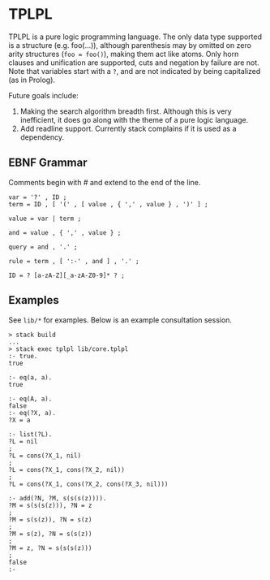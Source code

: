 
# TPLPL

TPLPL is a pure logic programming language. The only data type supported is
a structure (e.g. foo(...)), although parenthesis may by omitted on zero arity
structures (`foo = foo()`), making them act like atoms. Only horn clauses and
unification are supported, cuts and negation by failure are not. Note that
variables start with a `?`, and are not indicated by being capitalized (as in
Prolog).

Future goals include:
1. Making the search algorithm breadth first. Although this is very inefficient,
   it does go along with the theme of a pure logic language.
2. Add readline support. Currently stack complains if it is used as a
   dependency.

## EBNF Grammar

Comments begin with # and extend to the end of the line.

```
var = '?' , ID ;
term = ID , [ '(' , [ value , { ',' , value } , ')' ] ;

value = var | term ;

and = value , { ',' , value } ;

query = and , '.' ;

rule = term , [ ':-' , and ] , '.' ;

ID = ? [a-zA-Z][_a-zA-Z0-9]* ? ;
```

## Examples

See `lib/*` for examples. Below is an example consultation session.

```
> stack build
...
> stack exec tplpl lib/core.tplpl
:- true.
true

:- eq(a, a).
true

:- eq(A, a).
false
:- eq(?X, a).
?X = a

:- list(?L).
?L = nil
;
?L = cons(?X_1, nil)
;
?L = cons(?X_1, cons(?X_2, nil))
;
?L = cons(?X_1, cons(?X_2, cons(?X_3, nil)))

:- add(?N, ?M, s(s(s(z)))).
?M = s(s(s(z))), ?N = z
;
?M = s(s(z)), ?N = s(z)
;
?M = s(z), ?N = s(s(z))
;
?M = z, ?N = s(s(s(z)))
;
false
:-
```

